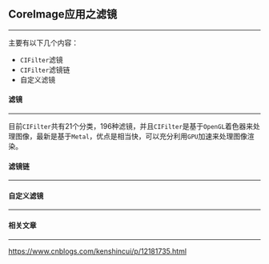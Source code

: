 ## CoreImage应用之滤镜

--------

主要有以下几个内容：

- `CIFilter`滤镜
- `CIFilter`滤镜链
- 自定义滤镜



#### 滤镜

-------

目前`CIFilter`共有21个分类，196种滤镜，并且`CIFilter`是基于`OpenGL`着色器来处理图像，最新是基于`Metal`，优点是相当快，可以充分利用`GPU`加速来处理图像渲染。





#### 滤镜链

--------







#### 自定义滤镜

----------







#### 相关文章

------

https://www.cnblogs.com/kenshincui/p/12181735.html



